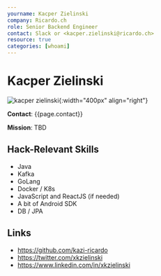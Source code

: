 ```yaml
---
yourname: Kacper Zielinski
company: Ricardo.ch
role: Senior Backend Engineer
contact: Slack or <kacper.zielinski@ricardo.ch>
resource: true
categories: [whoami]
---
```


Kacper Zielinski
============

![kacper zielinski](/tamedia-hackdays/whoami/pics/kacperzielinski.png "Kacper Zielinski"){:width="400px" align="right"}

**Contact**: {{page.contact}}

**Mission**: TBD

Hack-Relevant Skills
--------------------

- Java
- Kafka
- GoLang
- Docker / K8s
- JavaScript and ReactJS (if needed)
- A bit of Android SDK
- DB / JPA


Links
-----
- <https://github.com/kazi-ricardo>
- <https://twitter.com/xkzielinski>
- <https://www.linkedin.com/in/xkzielinski>
